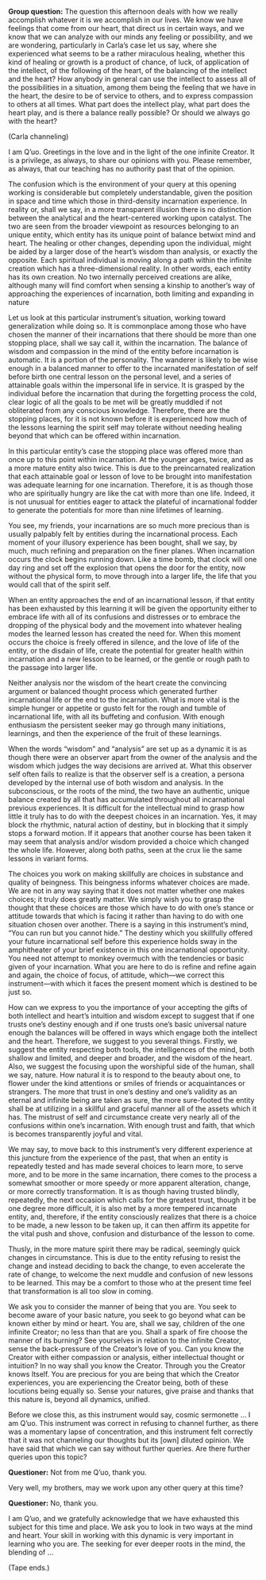 <p class="group-question"><strong>Group question:</strong> The question this afternoon deals with how we really accomplish whatever it is we accomplish in our lives. We know we have feelings that come from our heart, that direct us in certain ways, and we know that we can analyze with our minds any feeling or possibility, and we are wondering, particularly in Carla’s case let us say, where she experienced what seems to be a rather miraculous healing, whether this kind of healing or growth is a product of chance, of luck, of application of the intellect, of the following of the heart, of the balancing of the intellect and the heart? How anybody in general can use the intellect to assess all of the possibilities in a situation, among them being the feeling that we have in the heart, the desire to be of service to others, and to express compassion to others at all times. What part does the intellect play, what part does the heart play, and is there a balance really possible? Or should we always go with the heart?</p>
<p class="channel-type">(Carla channeling)</p>
<p>I am Q’uo. Greetings in the love and in the light of the one infinite Creator. It is a privilege, as always, to share our opinions with you. Please remember, as always, that our teaching has no authority past that of the opinion.</p>
<p>The confusion which is the environment of your query at this opening working is considerable but completely understandable, given the position in space and time which those in third-density incarnation experience. In reality or, shall we say, in a more transparent illusion there is no distinction between the analytical and the heart-centered working upon catalyst. The two are seen from the broader viewpoint as resources belonging to an unique entity, which entity has its unique point of balance betwixt mind and heart. The healing or other changes, depending upon the individual, might be aided by a larger dose of the heart’s wisdom than analysis, or exactly the opposite. Each spiritual individual is moving along a path within the infinite creation which has a three-dimensional reality. In other words, each entity has its own creation. No two internally perceived creations are alike, although many will find comfort when sensing a kinship to another’s way of approaching the experiences of incarnation, both limiting and expanding in nature</p>
<p>Let us look at this particular instrument’s situation, working toward generalization while doing so. It is commonplace among those who have chosen the manner of their incarnations that there should be more than one stopping place, shall we say call it, within the incarnation. The balance of wisdom and compassion in the mind of the entity before incarnation is automatic. It is a portion of the personality. The wanderer is likely to be wise enough in a balanced manner to offer to the incarnated manifestation of self before birth one central lesson on the personal level, and a series of attainable goals within the impersonal life in service. It is grasped by the individual before the incarnation that during the forgetting process the cold, clear logic of all the goals to be met will be greatly muddled if not obliterated from any conscious knowledge. Therefore, there are the stopping places, for it is not known before it is experienced how much of the lessons learning the spirit self may tolerate without needing healing beyond that which can be offered within incarnation.</p>
<p>In this particular entity’s case the stopping place was offered more than once up to this point within incarnation. At the younger ages, twice, and as a more mature entity also twice. This is due to the preincarnated realization that each attainable goal or lesson of love to be brought into manifestation was adequate learning for one incarnation. Therefore, it is as though those who are spiritually hungry are like the cat with more than one life. Indeed, it is not unusual for entities eager to attack the plateful of incarnational fodder to generate the potentials for more than nine lifetimes of learning.</p>
<p>You see, my friends, your incarnations are so much more precious than is usually palpably felt by entities during the incarnational process. Each moment of your illusory experience has been bought, shall we say, by much, much refining and preparation on the finer planes. When incarnation occurs the clock begins running down. Like a time bomb, that clock will one day ring and set off the explosion that opens the door for the entity, now without the physical form, to move through into a larger life, the life that you would call that of the spirit self.</p>
<p>When an entity approaches the end of an incarnational lesson, if that entity has been exhausted by this learning it will be given the opportunity either to embrace life with all of its confusions and distresses or to embrace the dropping of the physical body and the movement into whatever healing modes the learned lesson has created the need for. When this moment occurs the choice is freely offered in silence, and the love of life of the entity, or the disdain of life, create the potential for greater health within incarnation and a new lesson to be learned, or the gentle or rough path to the passage into larger life.</p>
<p>Neither analysis nor the wisdom of the heart create the convincing argument or balanced thought process which generated further incarnational life or the end to the incarnation. What is more vital is the simple hunger or appetite or gusto felt for the rough and tumble of incarnational life, with all its buffeting and confusion. With enough enthusiasm the persistent seeker may go through many initiations, learnings, and then the experience of the fruit of these learnings.</p>
<p>When the words “wisdom” and “analysis” are set up as a dynamic it is as though there were an observer apart from the owner of the analysis and the wisdom which judges the way decisions are arrived at. What this observer self often fails to realize is that the observer self is a creation, a persona developed by the internal use of both wisdom and analysis. In the subconscious, or the roots of the mind, the two have an authentic, unique balance created by all that has accumulated throughout all incarnational previous experiences. It is difficult for the intellectual mind to grasp how little it truly has to do with the deepest choices in an incarnation. Yes, it may block the rhythmic, natural action of destiny, but in blocking that it simply stops a forward motion. If it appears that another course has been taken it may seem that analysis and/or wisdom provided a choice which changed the whole life. However, along both paths, seen at the crux lie the same lessons in variant forms.</p>
<p>The choices you work on making skillfully are choices in substance and quality of beingness. This beingness informs whatever choices are made. We are not in any way saying that it does not matter whether one makes choices; it truly does greatly matter. We simply wish you to grasp the thought that these choices are those which have to do with one’s stance or attitude towards that which is facing it rather than having to do with one situation chosen over another. There is a saying in this instrument’s mind, “You can run but you cannot hide.” The destiny which you skillfully offered your future incarnational self before this experience holds sway in the amphitheater of your brief existence in this one incarnational opportunity. You need not attempt to monkey overmuch with the tendencies or basic given of your incarnation. What you are here to do is refine and refine again and again, the choice of focus, of attitude, which—we correct this instrument—with which it faces the present moment which is destined to be just so.</p>
<p>How can we express to you the importance of your accepting the gifts of both intellect and heart’s intuition and wisdom except to suggest that if one trusts one’s destiny enough and if one trusts one’s basic universal nature enough the balances will be offered in ways which engage both the intellect and the heart. Therefore, we suggest to you several things. Firstly, we suggest the entity respecting both tools, the intelligences of the mind, both shallow and limited, and deeper and broader, and the wisdom of the heart. Also, we suggest the focusing upon the worshipful side of the human, shall we say, nature. How natural it is to respond to the beauty about one, to flower under the kind attentions or smiles of friends or acquaintances or strangers. The more that trust in one’s destiny and one’s validity as an eternal and infinite being are taken as sure, the more sure-footed the entity shall be at utilizing in a skillful and graceful manner all of the assets which it has. The mistrust of self and circumstance create very nearly all of the confusions within one’s incarnation. With enough trust and faith, that which is becomes transparently joyful and vital.</p>
<p>We may say, to move back to this instrument’s very different experience at this juncture from the experience of the past, that when an entity is repeatedly tested and has made several choices to learn more, to serve more, and to be more in the same incarnation, there comes to the process a somewhat smoother or more speedy or more apparent alteration, change, or more correctly transformation. It is as though having trusted blindly, repeatedly, the next occasion which calls for the greatest trust, though it be one degree more difficult, it is also met by a more tempered incarnate entity, and, therefore, if the entity consciously realizes that there is a choice to be made, a new lesson to be taken up, it can then affirm its appetite for the vital push and shove, confusion and disturbance of the lesson to come.</p>
<p>Thusly, in the more mature spirit there may be radical, seemingly quick changes in circumstance. This is due to the entity refusing to resist the change and instead deciding to back the change, to even accelerate the rate of change, to welcome the next muddle and confusion of new lessons to be learned. This may be a comfort to those who at the present time feel that transformation is all too slow in coming.</p>
<p>We ask you to consider the manner of being that you are. You seek to become aware of your basic nature, you seek to go beyond what can be known either by mind or heart. You are, shall we say, children of the one infinite Creator; no less than that are you. Shall a spark of fire choose the manner of its burning? See yourselves in relation to the infinite Creator, sense the back-pressure of the Creator’s love of you. Can you know the Creator with either compassion or analysis, either intellectual thought or intuition? In no way shall you know the Creator. Through you the Creator knows Itself. You are precious for you are being that which the Creator experiences, you are experiencing the Creator being, both of these locutions being equally so. Sense your natures, give praise and thanks that this nature is, beyond all dynamics, unified.</p>
<p>Before we close this, as this instrument would say, cosmic sermonette … I am Q’uo. This instrument was correct in refusing to channel further, as there was a momentary lapse of concentration, and this instrument felt correctly that it was not channeling our thoughts but its [own] diluted opinion. We have said that which we can say without further queries. Are there further queries upon this topic?</p>
<p><strong>Questioner:</strong> Not from me Q’uo, thank you.</p>
<p>Very well, my brothers, may we work upon any other query at this time?</p>
<p><strong>Questioner:</strong> No, thank you.</p>
<p>I am Q’uo, and we gratefully acknowledge that we have exhausted this subject for this time and place. We ask you to look in two ways at the mind and heart. Your skill in working with this dynamic is very important in learning who you are. The seeking for ever deeper roots in the mind, the blending of …</p>
<p class="comment">(Tape ends.)</p>